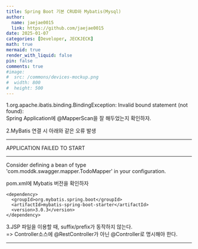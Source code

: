 ```yaml
---
title: Spring Boot 기본 CRUD와 Mybatis(Mysql)
author:
  name: jaejae0015
  link: https://github.com/jaejae0015
date: 2025-01-07
categories: [Developer, JECKJECK]
math: true
mermaid: true
render_with_liquid: false
pin: false
comments: true
#image:
#  src: /commons/devices-mockup.png
#  width: 800
#  height: 500
---
```


1.org.apache.ibatis.binding.BindingException: Invalid bound statement (not found):   
Spring Application에 @MapperScan을 잘 해두었는지 확인하자.

2.MyBatis 연결 시 아래와 같은 오류 발생   
***************************   
APPLICATION FAILED TO START   
***************************   
Consider defining a bean of type 'com.moddk.swagger.mapper.TodoMapper' in your configuration.   
   
pom.xml에 Mybatis 버전을 확인하자   
```
<dependency>
  <groupId>org.mybatis.spring.boot</groupId>
  <artifactId>mybatis-spring-boot-starter</artifactId>
  <version>3.0.3</version>
</dependency>
```
   
3.JSP 파일을 이용할 때, suffix/prefix가 동작하지 않는다.   
=> Controller소스에 @RestController가 아닌  @Controller로 명시해야 한다.   
   

---
